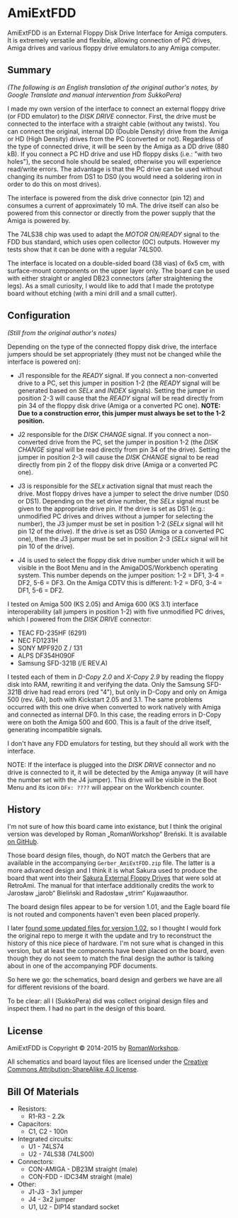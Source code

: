 # AmiExtFDD

AmiExtFDD is an External Floppy Disk Drive Interface for Amiga computers. It is extremely versatile and flexible, allowing connection of PC drives, Amiga drives and various floppy drive emulators.to any Amiga computer.

## Summary
*(The following is an English translation of the original author's notes, by Google Translate and manual intervention from SukkoPera)*

I made my own version of the interface to connect an external floppy drive (or FDD emulator) to the *DISK DRIVE* connector. First, the drive must be connected to the interface with a straight cable (without any twists). You can connect the original, internal DD (Double Density) drive from the Amiga or HD (High Density) drives from the PC (converted or not). Regardless of the type of connected drive, it will be seen by the Amiga as a DD drive (880 kB). If you connect a PC HD drive and use HD floppy disks (i.e.: "with two holes"), the second hole should be sealed, otherwise you will experience read/write errors. The advantage is that the PC drive can be used without changing its number from DS1 to DS0 (you would need a soldering iron in order to do this on most drives).

The interface is powered from the disk drive connector (pin 12) and consumes a current of approximately 10 mA. The drive itself can also be powered from this connector or directly from the power supply that the Amiga is powered by.

The 74LS38 chip was used to adapt the *MOTOR ON/READY* signal to the FDD bus standard, which uses open collector (OC) outputs. However my tests show that it can be done with a regular 74LS00.

The interface is located on a double-sided board (38 vias) of 6x5 cm, with surface-mount components on the upper layer only. The board can be used with either straight or angled DB23 connectors (after straightening the legs). As a small curiosity, I would like to add that I made the prototype board without etching (with a mini drill and a small cutter).

## Configuration
*(Still from the original author's notes)*

Depending on the type of the connected floppy disk drive, the interface jumpers should be set appropriately (they must not be changed while the interface is powered on):
- J1 responsible for the *READY* signal. If you connect a non-converted drive to a PC, set this jumper in position 1-2 (the *READY* signal will be generated based on *SELx* and *INDEX* signals). Setting the jumper in position 2-3 will cause that the *READY* signal will be read directly from pin 34 of the floppy disk drive (Amiga or a converted PC one). **NOTE: Due to a construction error, this jumper must always be set to the 1-2 position.**

- J2 responsible for the *DISK CHANGE* signal. If you connect a non-converted drive from the PC, set the jumper in position 1-2 (the *DISK CHANGE* signal will be read directly from pin 34 of the drive). Setting the jumper in position 2-3 will cause the *DISK CHANGE* signal to be read directly from pin 2 of the floppy disk drive (Amiga or a converted PC one).

- J3 is responsible for the *SELx* activation signal that must reach the drive. Most floppy drives have a jumper to select the drive number (DS0 or DS1). Depending on the set drive number, the *SELx* signal must be given to the appropriate drive pin. If the drive is set as DS1 (e.g.: unmodified PC drives and drives without a jumper for selecting the number), the J3 jumper must be set in position 1-2 (*SELx* signal will hit pin 12 of the drive). If the drive is set as DS0 (Amiga or a converted PC one), then the J3 jumper must be set in position 2-3 (*SELx* signal will hit pin 10 of the drive).

- J4 is used to select the floppy disk drive number under which it will be visible in the Boot Menu and in the AmigaDOS/Workbench operating system. This number depends on the jumper position: 1-2 = DF1, 3-4 = DF2, 5-6 = DF3. On the Amiga CDTV this is different: 1-2 = DF0, 3-4 = DF1, 5-6 = DF2.

I tested on Amiga 500 (KS 2.05) and Amiga 600 (KS 3.1) interface interoperability (all jumpers in position 1-2) with five unmodified PC drives, which I powered from the *DISK DRIVE* connector:
- TEAC FD-235HF (6291)
- NEC FD1231H
- SONY MPF920 Z / 131
- ALPS DF354H090F
- Samsung SFD-321B (/E REV.A)

I tested each of them in *D-Copy 2.0* and *X-Copy 2.9* by reading the floppy disk into RAM, rewriting it and verifying the data. Only the Samsung SFD-321B drive had read errors (red "4"), but only in D-Copy and only on Amiga 500 (rev. 6A), both with Kickstart 2.05 and 3.1. The same problems occurred with this one drive when converted to work natively with Amiga and connected as internal DF0. In this case, the reading errors in D-Copy were on both the Amiga 500 and 600. This is a fault of the drive itself, generating incompatible signals.

I don't have any FDD emulators for testing, but they should all work with the interface.

NOTE: If the interface is plugged into the *DISK DRIVE* connector and no drive is connected to it, it will be detected by the Amiga anyway (it will have the number set with the J4 jumper). This drive will be visible in the Boot Menu and its icon `DFx: ????` will appear on the Workbench counter.

## History
I'm not sure of how this board came into existance, but I think the original version was developed by Roman „RomanWorkshop“ Breński. It is available [on GitHub](https://github.com/Sakura-IT/AmiExtFDD).

Those board design files, though, do NOT match the Gerbers that are available in the accompanying `Gerber_AmiExtFDD.zip` file. The latter is a more advanced design and I think it is what Sakura used to produce the board that went into their [Sakura External Floppy Drives](https://retroami.com.pl/index.php?id_product=153&controller=product&id_lang=1&search_query=sakura&results=1) that were sold at RetroAmi. The manual for that interface additionally credits the work to Jarosław „jarob“ Bieliński and Radosław „strim“ Kujawaauthor.

The board design files appear to be for version 1.01, and the Eagle board file is not routed and components haven't even been placed properly.

I later [found some updated files for version 1.02](http://romanworkshop.blutu.pl/elec/amiextfdd.htm), so I thought I would fork the original repo to merge it with the update and try to reconstruct the history of this nice piece of hardware. I'm not sure what is changed in this version, but at least the components have been placed on the board, even though they do not seem to match the final design the author is talking about in one of the accompanying PDF documents.

So here we go: the schematics, board design and gerbers we have are all for different revisions of the board.

To be clear: all I (SukkoPera) did was collect original design files and inspect them. I had no part in the design of this board.

## License
AmiExtFDD is Copyright &copy; 2014-2015 by [RomanWorkshop](http://romanworkshop.blutu.pl).

All schematics and board layout files are licensed under the [Creative Commons Attribution-ShareAlike 4.0 license](https://creativecommons.org/licenses/by-sa/4.0/).

## Bill Of Materials
- Resistors:
  - R1-R3 - 2.2k
- Capacitors:
  - C1, C2 - 100n
- Integrated circuits:
  - U1 - 74LS74
  - U2 - 74LS38 (74LS00)
- Connectors:
  - CON-AMIGA - DB23M straight (male)
  - CON-FDD - IDC34M straight (male)
- Other:
  - J1-J3 - 3x1 jumper
  - J4 - 3x2 jumper
  - U1, U2 - DIP14 standard socket

